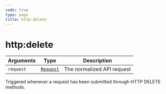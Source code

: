 ```yaml
---
code: true
type: page
title: http:delete
---
```


# http:delete

<SinceBadge version="1.2.0" />

| Arguments | Type                                                           | Description                |
| --------- | -------------------------------------------------------------- | -------------------------- |
| `request` | [`Request`](/core/2/plugins/constructors/request) | The normalized API request |

Triggered whenever a request has been submitted through HTTP DELETE methods.
